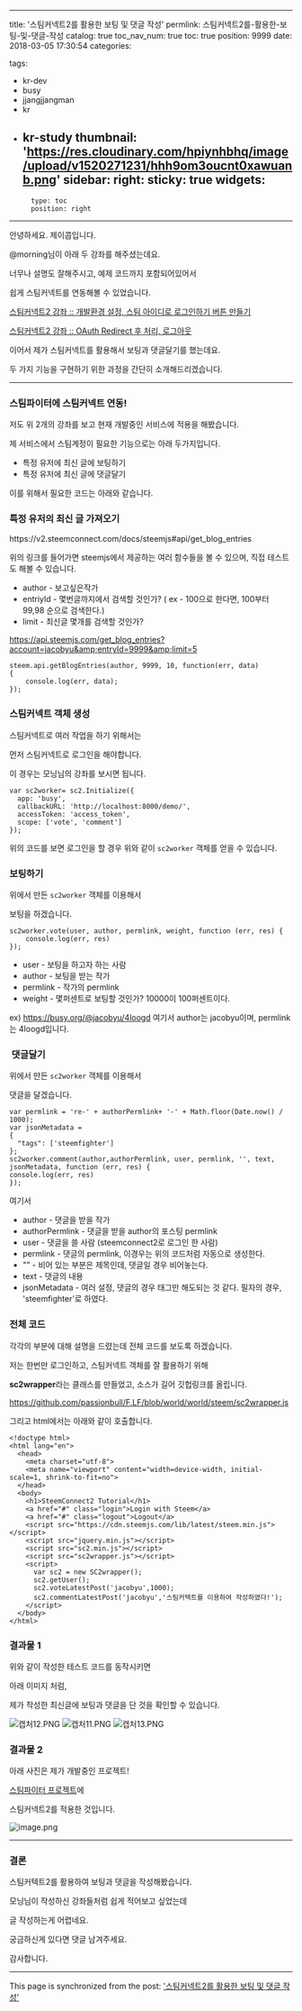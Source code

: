 
---
title: '스팀커넥트2를 활용한 보팅 및 댓글 작성'
permlink: 스팀커넥트2를-활용한-보팅-및-댓글-작성
catalog: true
toc_nav_num: true
toc: true
position: 9999
date: 2018-03-05 17:30:54
categories:

tags:
- kr-dev
- busy
- jjangjjangman
- kr
- kr-study
thumbnail: 'https://res.cloudinary.com/hpiynhbhq/image/upload/v1520271231/hhh9om3oucnt0xawuanb.png'
sidebar:
    right:
        sticky: true
widgets:
    -
        type: toc
        position: right
---


안녕하세요. 제이콥입니다.

@morning님이 아래 두 강좌를 해주셨는데요.

너무나 설명도 잘해주시고, 예제 코드까지 포함되어있어서

쉽게 스팀커넥트를 연동해볼 수 있었습니다.

<a href="https://busy.org/@morning/2vca1q-2">스팀커넥트2 강좌 :: 개발환경 설정, 스팀 아이디로 로그인하기 버튼 만들기</a>

<a href="https://busy.org/@morning/2-oauth-redirect">스팀커넥트2 강좌 :: OAuth Redirect 후 처리, 로그아웃</a>

이어서 제가 스팀커넥트를 활용해서 보팅과 댓글달기를 했는데요.

두 가지 기능을 구현하기 위한 과정을 간단히 소개해드리겠습니다.

-----

### 스팀파이터에 스팀커넥트 연동!

저도 위 2개의 강좌를 보고 현재 개발중인 서비스에 적용을 해봤습니다.

제 서비스에서 스팀계정이 필요한 기능으로는 아래 두가지입니다.

* 특정 유저에 최신 글에 보팅하기
* 특정 유저에 최신 글에 댓글달기

이를 위해서  필요한 코드는 아래와 같습니다.


<h3>특정 유저의 최신 글 가져오기</h3>
https://v2.steemconnect.com/docs/steemjs#api/get_blog_entries

위의 링크를 들어가면 steemjs에서 제공하는 여러 함수들을 볼 수 있으며, 
직접 테스트도 해볼 수 있습니다.

* author - 보고싶은작가
* entriyId - 몇번글까지에서 검색할 것인가? ( ex - 100으로 한다면, 100부터 99,98 순으로 검색한다.)
* limit - 최신글 몇개를 검색할 것인가?

https://api.steemjs.com/get_blog_entries?account=jacobyu&amp;entryId=9999&amp;limit=5

<pre><code>steem.api.getBlogEntries(author, 9999, 10, function(err, data)
{
    console.log(err, data);
});
</code></pre>

<h3>스팀커넥트 객체 생성</h3>
스팀커넥트로 여러 작업을 하기 위해서는

먼저 스팀커넥트로 로그인을 해야합니다.

이 경우는 모닝님의 강좌를 보시면 됩니다.

<pre><code>var sc2worker= sc2.Initialize({
  app: 'busy',
  callbackURL: 'http://localhost:8000/demo/',
  accessToken: 'access_token',
  scope: ['vote', 'comment']
});</code></pre>

위의 코드를 보면 로그인을 할 경우 위와 같이 
<code>sc2worker</code> 객체를 얻을 수 있습니다.

<h3>보팅하기</h3>

위에서 만든 <code>sc2worker</code> 객체를 이용해서

보팅을 하겠습니다.

<pre><code>sc2worker.vote(user, author, permlink, weight, function (err, res) {
    console.log(err, res)
});</code></pre>

* user - 보팅을 하고자 하는 사람
* author - 보팅을 받는 작가
* permlink - 작가의 permlink
* weight - 몇퍼센트로 보팅할 것인가? 10000이 100퍼센트이다.

ex) https://busy.org/@jacobyu/4loogd
여기서 author는 jacobyu이며, permlink는 4loogd입니다.

<h3> 댓글달기</h3>
위에서 만든 <code>sc2worker</code> 객체를 이용해서

댓글을 달겠습니다.

<pre><code>var permlink = 're-' + authorPermlink+ '-' + Math.floor(Date.now() / 1000);
var jsonMetadata =
{
  "tags": ['steemfighter']
};
sc2worker.comment(author,authorPermlink, user, permlink, '', text, jsonMetadata, function (err, res) {
console.log(err, res)
});</code></pre>

여기서
* author - 댓글을 받을 작가
* authorPermlink - 댓글을 받을 author의 포스팅 permlink
* user - 댓글을 쓸 사람 (steemconnect2로 로그인 한 사람)
* permlink - 댓글의 permlink, 이경우는 위의 코드처럼 자동으로 생성한다.
* "" - 비어 있는 부분은 제목인데, 댓글일 경우 비어놓는다.
* text - 댓글의 내용
* jsonMetadata - 여러 설정, 댓글의 경우 태그만 해도되는 것 같다. 
필자의 경우, 'steemfighter'로 하였다.

<h3>전체 코드</h3>
각각의 부분에 대해 설명을 드렸는데 전체 코드를 보도록 하겠습니다.

저는 한번만 로그인하고, 스팀커넥트 객체를 잘 활용하기 위해

**sc2wrapper**라는 클래스를 만들었고, 소스가 길어 깃헙링크를 올립니다.

https://github.com/passionbull/F.LF/blob/world/world/steem/sc2wrapper.js

그리고 html에서는 아래와 같이 호출합니다.

<pre><code>&lt;!doctype html&gt;
&lt;html lang="en"&gt;
  &lt;head&gt;
    &lt;meta charset="utf-8"&gt;
    &lt;meta name="viewport" content="width=device-width, initial-scale=1, shrink-to-fit=no"&gt;
  &lt;/head&gt;
  &lt;body&gt;
    &lt;h1&gt;SteemConnect2 Tutorial&lt;/h1&gt;
    &lt;a href="#" class="login"&gt;Login with Steem&lt;/a&gt;
    &lt;a href="#" class="logout"&gt;Logout&lt;/a&gt;
    &lt;script src="https://cdn.steemjs.com/lib/latest/steem.min.js"&gt;&lt;/script&gt;
    &lt;script src="jquery.min.js"&gt;&lt;/script&gt;
    &lt;script src="sc2.min.js"&gt;&lt;/script&gt;
    &lt;script src="sc2wrapper.js"&gt;&lt;/script&gt;
    &lt;script&gt;
      var sc2 = new SC2wrapper();
      sc2.getUser();
      sc2.voteLatestPost('jacobyu',1000);
      sc2.commentLatestPost('jacobyu','스팀커텍트를 이용하여 작성하였다!');
    &lt;/script&gt;
  &lt;/body&gt;
&lt;/html&gt;</code></pre>

### 결과물 1

위와 같이 작성한 테스트 코드를 동작시키면

아래 이미지 처럼, 

제가 작성한 최신글에 보팅과 댓글을 단 것을 확인할 수 있습니다.

![캡처12.PNG](https://res.cloudinary.com/hpiynhbhq/image/upload/v1520271231/hhh9om3oucnt0xawuanb.png)
![캡처11.PNG](https://res.cloudinary.com/hpiynhbhq/image/upload/v1520271225/lc6xjum4inrry7a18iit.png)
![캡처13.PNG](https://res.cloudinary.com/hpiynhbhq/image/upload/v1520271236/hlykigraxykky5kmg7uq.png)

### 결과물 2

아래 사진은 제가 개발중인 프로젝트!

<a href="http://스팀파이터.oa.to">스팀파이터 프로젝트</a>에 

스팀커넥트2를 적용한 것입니다.


![image.png](https://res.cloudinary.com/hpiynhbhq/image/upload/v1520271358/mubhdtum4zuabubmqgle.png)



----

### 결론
스팀커텍트2를 활용하여 보팅과 댓글을 작성해봤습니다.

모닝님이 작성하신 강좌들처럼 쉽게 적어보고 싶었는데

글 작성하는게 어렵네요.

궁금하신게 있다면 댓글 남겨주세요.

감사합니다.

- - -

This page is synchronized from the post: ['스팀커넥트2를 활용한 보팅 및 댓글 작성'](https://steempeak.com/@jacobyu/2)
